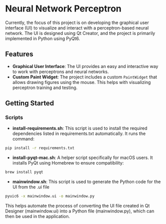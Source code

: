 # Neural Network Perceptron

Currently, the focus of this project is on developing the graphical user interface (UI) to visualize and interact with a perceptron-based neural network. The UI is designed using Qt Creator, and the project is primarily implemented in Python using PyQt6.

## Features
- **Graphical User Interface**: The UI provides an easy and interactive way to work with perceptrons and neural networks.
- **Custom Paint Widget**: The project includes a custom `PaintWidget` that allows drawing figures using the mouse. This helps with visualizing perceptron training and testing.

## Getting Started

### Scripts

- **install-requirements.sh**: This script is used to install the required dependencies listed in requirements.txt automatically. It runs the command:
```sh
pip install -r requirements.txt
```

- **install-pyqt-mac.sh**: A helper script specifically for macOS users. It installs PyQt using Homebrew to ensure compatibility:
```sh
brew install pyqt
```

- **mainwindow.sh**: This script is used to generate the Python code for the UI from the .ui file
```sh
pyuic6 -x mainwindow.ui -o mainwindow.py
```
This helps automate the process of converting the UI file created in Qt Designer (mainwindow.ui) into a Python file (mainwindow.py), which can then be used in the application.